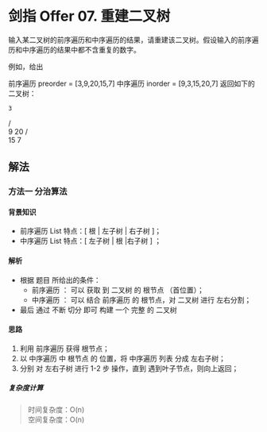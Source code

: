 # 剑指 Offer 07. 重建二叉树

输入某二叉树的前序遍历和中序遍历的结果，请重建该二叉树。假设输入的前序遍历和中序遍历的结果中都不含重复的数字。

例如，给出

前序遍历 preorder = [3,9,20,15,7]
中序遍历 inorder = [9,3,15,20,7]
返回如下的二叉树：

    3
   / \
  9  20
    /  \
   15   7

## 解法

### 方法一  分治算法
#### 背景知识

- 前序遍历 List 特点：[ 根 | 左子树 | 右子树 ]；
- 中序遍历 List 特点：[  左子树 | 根 |右子树 ] ；

#### 解析
- 根据 题目 所给出的条件：
  - 前序遍历 ： 可以 获取 到 二叉树 的 根节点 （首位置）；
  - 中序遍历 ： 可以 结合 前序遍历 的 根节点，对 二叉树 进行 左右分割；
- 最后 通过 不断 切分 即可 构建 一个 完整 的 二叉树
#### 思路
1. 利用 前序遍历 获得 根节点；
2. 以 中序遍历 中 根节点 的 位置，将 中序遍历 列表 分成 左右子树；
3. 分别 对 左右子树 进行 1-2 步 操作，直到 遇到叶子节点，则向上返回；

##### 复杂度计算

> 时间复杂度：O(n) </br>
> 空间复杂度：O(n)